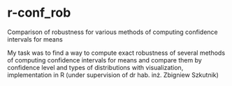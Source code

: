 r-conf_rob
==========

Comparison of robustness for various methods of computing confidence intervals for means


My task was to find a way to compute exact robustness of several methods of computing confidence intervals for means and compare them by confidence level and types of distributions with visualization, implementation in R (under supervision of dr hab. inż. Zbigniew Szkutnik)
